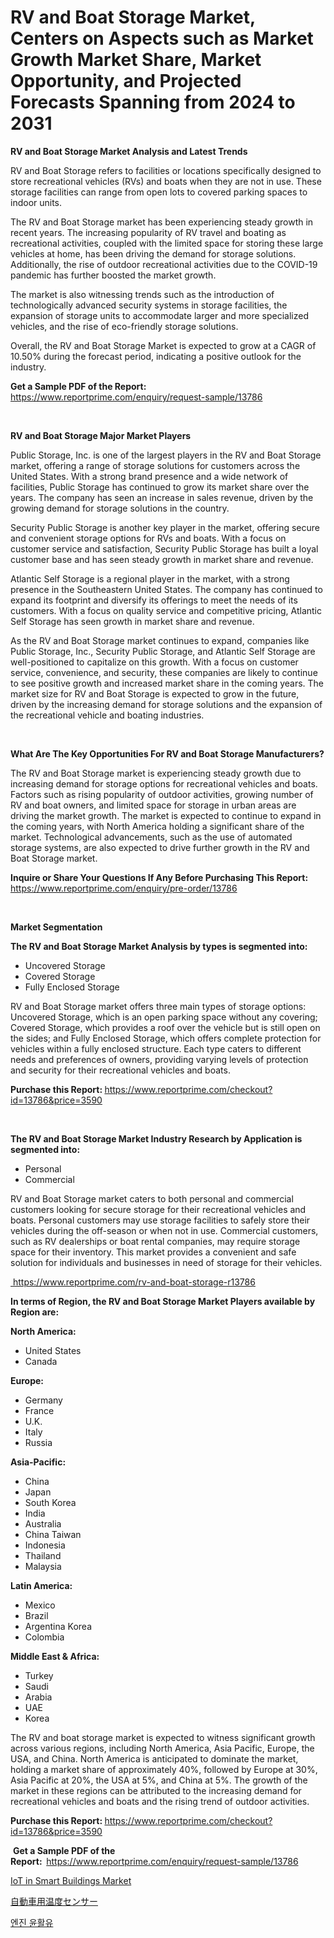 <p><h1>RV and Boat Storage Market, Centers on Aspects such as Market Growth Market Share, Market Opportunity, and Projected Forecasts Spanning from 2024 to 2031</h1></p><p><strong>RV and Boat Storage Market Analysis and Latest Trends</strong></p>
<p><p>RV and Boat Storage refers to facilities or locations specifically designed to store recreational vehicles (RVs) and boats when they are not in use. These storage facilities can range from open lots to covered parking spaces to indoor units. </p><p>The RV and Boat Storage market has been experiencing steady growth in recent years. The increasing popularity of RV travel and boating as recreational activities, coupled with the limited space for storing these large vehicles at home, has been driving the demand for storage solutions. Additionally, the rise of outdoor recreational activities due to the COVID-19 pandemic has further boosted the market growth.</p><p>The market is also witnessing trends such as the introduction of technologically advanced security systems in storage facilities, the expansion of storage units to accommodate larger and more specialized vehicles, and the rise of eco-friendly storage solutions.</p><p>Overall, the RV and Boat Storage Market is expected to grow at a CAGR of 10.50% during the forecast period, indicating a positive outlook for the industry.</p></p>
<p><strong>Get a Sample PDF of the Report:&nbsp;</strong> <a href="https://www.reportprime.com/enquiry/request-sample/13786">https://www.reportprime.com/enquiry/request-sample/13786</a></p>
<p>&nbsp;</p>
<p><strong>RV and Boat Storage Major Market Players</strong></p>
<p><p>Public Storage, Inc. is one of the largest players in the RV and Boat Storage market, offering a range of storage solutions for customers across the United States. With a strong brand presence and a wide network of facilities, Public Storage has continued to grow its market share over the years. The company has seen an increase in sales revenue, driven by the growing demand for storage solutions in the country.</p><p>Security Public Storage is another key player in the market, offering secure and convenient storage options for RVs and boats. With a focus on customer service and satisfaction, Security Public Storage has built a loyal customer base and has seen steady growth in market share and revenue.</p><p>Atlantic Self Storage is a regional player in the market, with a strong presence in the Southeastern United States. The company has continued to expand its footprint and diversify its offerings to meet the needs of its customers. With a focus on quality service and competitive pricing, Atlantic Self Storage has seen growth in market share and revenue.</p><p>As the RV and Boat Storage market continues to expand, companies like Public Storage, Inc., Security Public Storage, and Atlantic Self Storage are well-positioned to capitalize on this growth. With a focus on customer service, convenience, and security, these companies are likely to continue to see positive growth and increased market share in the coming years. The market size for RV and Boat Storage is expected to grow in the future, driven by the increasing demand for storage solutions and the expansion of the recreational vehicle and boating industries.</p></p>
<p>&nbsp;</p>
<p><strong>What Are The Key Opportunities For RV and Boat Storage Manufacturers?</strong></p>
<p><p>The RV and Boat Storage market is experiencing steady growth due to increasing demand for storage options for recreational vehicles and boats. Factors such as rising popularity of outdoor activities, growing number of RV and boat owners, and limited space for storage in urban areas are driving the market growth. The market is expected to continue to expand in the coming years, with North America holding a significant share of the market. Technological advancements, such as the use of automated storage systems, are also expected to drive further growth in the RV and Boat Storage market.</p></p>
<p><strong>Inquire or Share Your Questions If Any Before Purchasing This Report:</strong> <a href="https://www.reportprime.com/enquiry/pre-order/13786">https://www.reportprime.com/enquiry/pre-order/13786</a></p>
<p>&nbsp;</p>
<p><strong>Market Segmentation</strong></p>
<p><strong>The RV and Boat Storage Market Analysis by types is segmented into:</strong></p>
<p><ul><li>Uncovered Storage</li><li>Covered Storage</li><li>Fully Enclosed Storage</li></ul></p>
<p><p>RV and Boat Storage market offers three main types of storage options: Uncovered Storage, which is an open parking space without any covering; Covered Storage, which provides a roof over the vehicle but is still open on the sides; and Fully Enclosed Storage, which offers complete protection for vehicles within a fully enclosed structure. Each type caters to different needs and preferences of owners, providing varying levels of protection and security for their recreational vehicles and boats.</p></p>
<p><strong>Purchase this Report:&nbsp;</strong><a href="https://www.reportprime.com/checkout?id=13786&price=3590">https://www.reportprime.com/checkout?id=13786&price=3590</a></p>
<p>&nbsp;</p>
<p><strong>The RV and Boat Storage Market Industry Research by Application is segmented into:</strong></p>
<p><ul><li>Personal</li><li>Commercial</li></ul></p>
<p><p>RV and Boat Storage market caters to both personal and commercial customers looking for secure storage for their recreational vehicles and boats. Personal customers may use storage facilities to safely store their vehicles during the off-season or when not in use. Commercial customers, such as RV dealerships or boat rental companies, may require storage space for their inventory. This market provides a convenient and safe solution for individuals and businesses in need of storage for their vehicles.</p></p>
<p><a href="https://www.reportprime.com/rv-and-boat-storage-r13786">&nbsp;https://www.reportprime.com/rv-and-boat-storage-r13786</a></p>
<p><strong>In terms of Region, the RV and Boat Storage Market Players available by Region are:</strong></p>
<p>
    <p> <strong> North America: </strong>
        <ul>
            <li>United States</li>
            <li>Canada</li>
        </ul>
        </p> 
    <p> <strong> Europe: </strong>
        <ul>
            <li>Germany</li>
            <li>France</li>
            <li>U.K.</li>
            <li>Italy</li>
            <li>Russia</li>
        </ul>
        </p> 
    <p> <strong> Asia-Pacific: </strong>
        <ul>
            <li>China</li>
            <li>Japan</li>
            <li>South Korea</li>
            <li>India</li>
            <li>Australia</li>
            <li>China Taiwan</li>
            <li>Indonesia</li>
            <li>Thailand</li>
            <li>Malaysia</li>
        </ul>
        </p> 
    <p> <strong> Latin America: </strong>
        <ul>
            <li>Mexico</li>
            <li>Brazil</li>
            <li>Argentina Korea</li>
            <li>Colombia</li>
        </ul>
        </p> 
    <p> <strong> Middle East & Africa: </strong>
        <ul>
            <li>Turkey</li>
            <li>Saudi</li>
            <li>Arabia</li>
            <li>UAE</li>
            <li>Korea</li>
        </ul>
    </p>
    </p>
<p><p>The RV and boat storage market is expected to witness significant growth across various regions, including North America, Asia Pacific, Europe, the USA, and China. North America is anticipated to dominate the market, holding a market share of approximately 40%, followed by Europe at 30%, Asia Pacific at 20%, the USA at 5%, and China at 5%. The growth of the market in these regions can be attributed to the increasing demand for recreational vehicles and boats and the rising trend of outdoor activities.</p></p>
<p><strong>Purchase this Report: </strong><a href="https://www.reportprime.com/checkout?id=13786&price=3590">https://www.reportprime.com/checkout?id=13786&price=3590</a></p>
<p>&nbsp;<strong>Get a Sample PDF of the Report:&nbsp;&nbsp;</strong><a href="https://www.reportprime.com/enquiry/request-sample/13786">https://www.reportprime.com/enquiry/request-sample/13786</a></p>
<p><strong></strong></p>
<p><p><a href="https://github.com/Airanohannonzb68e5pb53oc1/Market-Research-Report-List-2/blob/main/iot-in-smart-buildings-market.md">IoT in Smart Buildings Market</a></p><p><a href="https://github.com/AriMuller2009/Market-Research-Report-List-1/blob/main/586265424748.md">自動車用温度センサー</a></p><p><a href="https://github.com/JeromeRtyau89966/Market-Research-Report-List-1/blob/main/667484822798.md">엔진 윤활유</a></p></p>